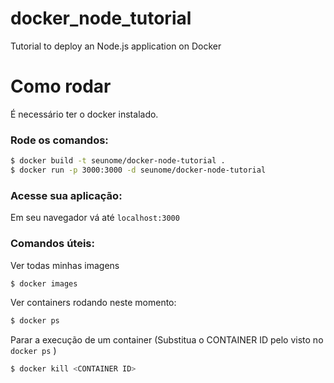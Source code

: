 # docker_node_tutorial
Tutorial to deploy an Node.js application on Docker


# Como rodar

É necessário ter o docker instalado.

### Rode os comandos:

```sh
$ docker build -t seunome/docker-node-tutorial .
$ docker run -p 3000:3000 -d seunome/docker-node-tutorial
```

### Acesse sua aplicação:

Em seu navegador vá até `localhost:3000`

### Comandos úteis:

Ver todas minhas imagens
```sh
$ docker images
```

Ver containers rodando neste momento:
```sh
$ docker ps
```

Parar a execução de um container (Substitua o CONTAINER ID pelo visto no `docker ps` )
```sh
$ docker kill <CONTAINER ID>
```
